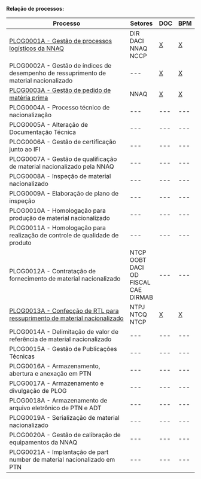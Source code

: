 **Relação de processos:**

| Processo | Setores | DOC | BPM |
| ---      | ---     | --- | --- |
| [PLOG0001A - Gestão de processos logísticos da NNAQ](PLOG0001A.pdf) | DIR <br> DACI <br> NNAQ <br> NCCP | [X](PLOG0001A.docx) | [X](PLOG0001A.bpm) |
| PLOG0002A - Gestão de índices de desempenho de ressuprimento de material nacionalizado | ---     | [X](PLOG0002A.docx) | [X](PLOG0002A.bpm) |
| [PLOG0003A - Gestão de pedido de matéria prima](PLOG0003A.pdf) | NNAQ     | [X](PLOG0003A.docx) | [X](PLOG0003A.bpm) |
| PLOG0004A - Processo técnico de nacionalização | ---     | --- | --- |
| PLOG0005A - Alteração de Documentação Técnica | ---     | --- | --- |
| PLOG0006A - Gestão de certificação junto ao IFI | ---     | --- | --- |
| PLOG0007A - Gestão de qualificação de material nacionalizado pela NNAQ | ---     | --- | --- |
| PLOG0008A - Inspeção de material nacionalizado | ---     | --- | --- |
| PLOG0009A - Elaboração de plano de inspeção | ---     | --- | --- |
| PLOG0010A - Homologação para produção de material nacionalizado | ---     | --- | --- |
| PLOG0011A - Homologação para realização de controle de qualidade de produto | ---     | --- | --- |
| PLOG0012A - Contratação de fornecimento de material nacionalizado | NTCP <br> OOBT <br> DACI <br> OD <br> FISCAL <br> CAE <br> DIRMAB | --- | --- |
| [PLOG0013A - Confecção de RTL para ressuprimento de material nacionalizado](PLOG0013A.pdf) | NTPJ <br> NTCQ <br> NTCP  | [X](PLOG0013A.docx) | [X](PLOG0013A.bpm) | 
| PLOG0014A - Delimitação de valor de referência de material nacionalizado | ---     | --- | --- |
| PLOG0015A - Gestão de Publicações Técnicas | ---     | --- | --- |
| PLOG0016A - Armazenamento, abertura e anexação em PTN | ---     | --- | --- |
| PLOG0017A - Armazenamento e divulgação de PLOG | ---     | --- | --- |
| PLOG0018A - Armazenamento de arquivo eletrônico de PTN e ADT | ---     | --- | --- |
| PLOG0019A - Serialização de material nacionalizado | ---     | --- | --- |
| PLOG0020A - Gestão de calibração de equipamentos da NNAQ | ---     | --- | --- |
| PLOG0021A - Implantação de part number de material nacionalizado em PTN | ---     | --- | --- |
